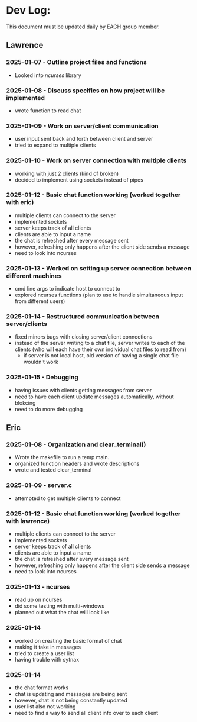 # Dev Log:

This document must be updated daily by EACH group member.

## Lawrence

### 2025-01-07 - Outline project files and functions
- Looked into *ncurses* library 

### 2025-01-08 - Discuss specifics on how project will be implemented 
- wrote function to read chat

### 2025-01-09 - Work on server/client communication
- user input sent back and forth between client and server
- tried to expand to multiple clients

### 2025-01-10 - Work on server connection with multiple clients
- working with just 2 clients (kind of broken) 
- decided to implement using sockets instead of pipes

### 2025-01-12 - Basic chat function working (worked together with eric)
- multiple clients can connect to the server 
- implemented sockets 
- server keeps track of all clients
- clients are able to input a name
- the chat is refreshed after every message sent 
- however, refreshing only happens after the client side sends a message
- need to look into ncurses 

### 2025-01-13 - Worked on setting up server connection between different machines
- cmd line args to indicate host to connect to
- explored ncurses functions (plan to use to handle simultaneous input from different users) 

### 2025-01-14 - Restructured communication between server/clients
- fixed minors bugs with closing server/client connections
- instead of the server writing to a chat file, server writes to each of the clients (who will each have their own individual chat files to read from)
  - if server is not local host, old version of having a single chat file wouldn't work
 
### 2025-01-15 - Debugging
- having issues with clients getting messages from server
- need to have each client update messages automatically, without blokcing
- need to do more debugging

## Eric

### 2025-01-08 - Organization and clear_terminal()
- Wrote the makefile to run a temp main.
- organized function headers and wrote descriptions
- wrote and tested clear_terminal

### 2025-01-09 - server.c
- attempted to get multiple clients to connect

### 2025-01-12 - Basic chat function working (worked together with lawrence)
- multiple clients can connect to the server 
- implemented sockets 
- server keeps track of all clients
- clients are able to input a name
- the chat is refreshed after every message sent 
- however, refreshing only happens after the client side sends a message
- need to look into ncurses 

### 2025-01-13 - ncurses
- read up on ncurses
- did some testing with multi-windows 
- planned out what the chat will look like

### 2025-01-14
- worked on creating the basic format of chat
- making it take in messages
- tried to create a user list
- having trouble with sytnax

### 2025-01-14
- the chat format works
- chat is updating and messages are being sent
- however, chat is not being constantly updated
- user list also not working 
- need to find a way to send all client info over to each client 
